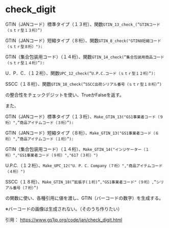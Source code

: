 # check_digit
GTIN（JANコード）標準タイプ（１３桁）、関数`GTIN_13_check_(”GTINコード（ｓｔｒ型１３桁）”)`

GTIN（JANコード）短縮タイプ（８桁）、関数`GTIN_8_check("GTIN8短縮コード（ｓｔｒ型８桁）"):`

GTIN（集合包装用コード）（１４桁）、関数`GTIN_14_check(”集合包装用商品コード（ｓｔｒ型１４桁）”):`

U．P．C．（１２桁）、関数`UPC_12_check(”U.P.C.コード（ｓｔｒ型１２桁）”):`

SSCC（１８桁）、関数`GTIN_18_check(”SSCC出荷シリアル番号（ｓｔｒ型１８桁）”)`

の整合性をチェックデジットを使い、TrueかFalseを返す。

また、

GTIN（JANコード）標準タイプ（１３桁）、`Make_GTIN_13("GS1事業者コード（９桁）",”商品アイテムコード（３桁）”):`

GTIN（JANコード）短縮タイプ（８桁）、`Make_GTIN_13("GS1事業者コード（６桁）",”商品アイテムコード（１桁）”):`

GTIN（集合包装用コード）（１４桁）、`Make_GTIN_14("インジケーター（１桁）","GS1事業者コード（９桁）","617（３桁）")`

U.P.C.（１２桁）、`Make_UPC_12("U．P．C．Company（７桁）","商品アイテムコード（４桁）")`

SSCC（１８桁）、`Make_GTIN_18(”拡張子(１桁)”,"GS1事業者コード"（９桁）,”シリアル番号（７桁）”)`

の関数に使い、各種引用に値を渡し、GTIN（バーコードの数字）を生成する。


※バーコードの画像は生成されない。（そのうち作りたい）


引用： https://www.gs1jp.org/code/jan/check_digit.html
